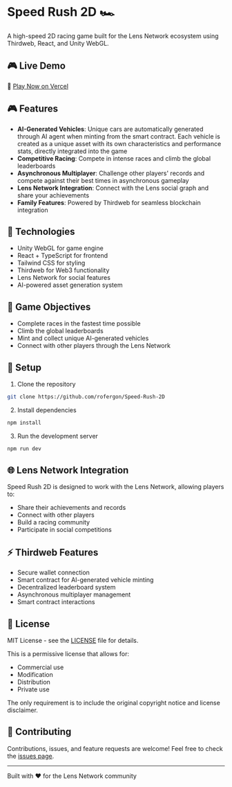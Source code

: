 # Speed Rush 2D 🏎️

A high-speed 2D racing game built for the Lens Network ecosystem using Thirdweb, React, and Unity WebGL.

## 🎮 Live Demo

🚀 [Play Now on Vercel](https://speed-rush-2d.vercel.app)

## 🎮 Features

- **AI-Generated Vehicles**: Unique cars are automatically generated through AI agent when minting from the smart contract. Each vehicle is created as a unique asset with its own characteristics and performance stats, directly integrated into the game
- **Competitive Racing**: Compete in intense races and climb the global leaderboards
- **Asynchronous Multiplayer**: Challenge other players' records and compete against their best times in asynchronous gameplay
- **Lens Network Integration**: Connect with the Lens social graph and share your achievements
- **Family Features**: Powered by Thirdweb for seamless blockchain integration

## 🚀 Technologies

- Unity WebGL for game engine
- React + TypeScript for frontend
- Tailwind CSS for styling
- Thirdweb for Web3 functionality
- Lens Network for social features
- AI-powered asset generation system

## 🎯 Game Objectives

- Complete races in the fastest time possible
- Climb the global leaderboards
- Mint and collect unique AI-generated vehicles
- Connect with other players through the Lens Network

## 🔧 Setup

1. Clone the repository
```bash
git clone https://github.com/rofergon/Speed-Rush-2D
```

2. Install dependencies
```bash
npm install
```

3. Run the development server
```bash
npm run dev
```

## 🌐 Lens Network Integration

Speed Rush 2D is designed to work with the Lens Network, allowing players to:
- Share their achievements and records
- Connect with other players
- Build a racing community
- Participate in social competitions

## ⚡ Thirdweb Features

- Secure wallet connection
- Smart contract for AI-generated vehicle minting
- Decentralized leaderboard system
- Asynchronous multiplayer management
- Smart contract interactions

## 📝 License

MIT License - see the [LICENSE](LICENSE) file for details.

This is a permissive license that allows for:
- Commercial use
- Modification
- Distribution
- Private use

The only requirement is to include the original copyright notice and license disclaimer.

## 🤝 Contributing

Contributions, issues, and feature requests are welcome! Feel free to check the [issues page](https://github.com/rofergon/Speed-Rush-2D/issues).

---
Built with ❤️ for the Lens Network community
